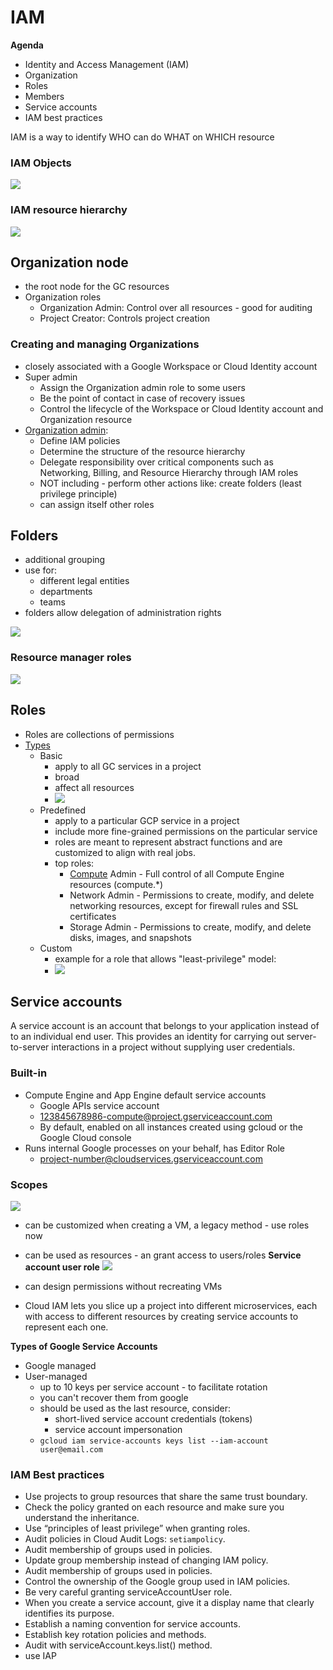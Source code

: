 # IAM

**Agenda**
- Identity and Access Management (IAM)
- Organization
- Roles
- Members
- Service accounts
- IAM best practices

IAM is a way to identify WHO can do WHAT on WHICH resource

### IAM Objects

![](media/iam_objects.png)

### IAM resource hierarchy
![](media/iam_resource_hierarchy.png)

## Organization node
- the root node for the GC resources
- Organization roles
    - Organization Admin: Control over all resources - good for auditing
    - Project Creator: Controls project creation

### Creating and managing Organizations
- closely associated with a Google Workspace or Cloud Identity account
- Super admin
    - Assign the Organization admin role to some users 
    - Be the point of contact in case of recovery issues
    - Control the lifecycle of the Workspace or Cloud Identity account and Organization resource
- [Organization admin](https://cloud.google.com/resource-manager/docs/creating-managing-organization#adding_an_organization_admin):
    - Define IAM policies 
    - Determine the structure of the resource hierarchy 
    - Delegate responsibility over critical components such as Networking, Billing, and Resource Hierarchy through IAM roles
    - NOT including - perform other actions like: create folders (least privilege principle)
    - can assign itself other roles

## Folders
- additional grouping
- use for:
    - different legal entities
    - departments
    - teams
- folders allow delegation of administration rights

![](media/iam_folders.png)

### Resource manager roles

![](media/iam_resource_management.png)

## Roles
- Roles are collections of permissions
- [Types](https://cloud.google.com/iam/docs/understanding-roles)
    - Basic
        - apply to all GC services in a project
        - broad
        - affect all resources
        - ![](media/iam_roles_basic.png)
    - Predefined
        - apply to a particular GCP service in a project
        - include more fine-grained permissions on the particular service
        - roles are meant to represent abstract functions  and are customized to align with real jobs.
        - top roles:
            - [Compute](https://cloud.google.com/compute/docs/access/iam#iam_roles) Admin - Full control of all Compute Engine resources (compute.*)
            - Network Admin - Permissions to create, modify, and delete networking resources, except for firewall rules and SSL certificates
            - Storage Admin - Permissions to create, modify, and delete disks, images, and
snapshots
    - Custom
        - example for a role that allows "least-privilege" model:
        - ![](media/iam_role_custom.png)

## Service accounts
A service account is an account that belongs to your application instead of to an
individual end user. This provides an identity for carrying out server-to-server
interactions in a project without supplying user credentials.

### Built-in
- Compute Engine and App Engine default service accounts
    - Google APIs service account
    - 123845678986-compute@project.gserviceaccount.com
    - By default, enabled on all instances created using gcloud or the Google Cloud console
- Runs internal Google processes on your behalf, has Editor Role
    - project-number@cloudservices.gserviceaccount.com

### Scopes
![](media/iam_auth_scopes.png)
- can be customized when creating a VM, a legacy method - use roles now

- can be used as resources - an grant access to users/roles **Service account user role**
![](media/iam_service_user_role.png)
- can design permissions without recreating VMs
- Cloud IAM lets you slice up a project into different microservices, each with access to different resources by creating service accounts to represent each one.

**Types of Google Service Accounts**
- Google managed
- User-managed
    - up to 10 keys per service account - to facilitate rotation
    - you can't recover them from google
    - should be used as the last resource, consider:
        - short-lived service account credentials (tokens)
        - service account impersonation
    - `gcloud iam service-accounts keys list --iam-account user@email.com`

### IAM Best practices
- Use projects to group resources that share the same trust boundary.
- Check the policy granted on each resource and make sure you understand
the inheritance.
- Use “principles of least privilege” when granting roles.
- Audit policies in Cloud Audit Logs: `setiampolicy`.
- Audit membership of groups used in policies.
- Update group membership instead of changing IAM policy.
- Audit membership of groups used in policies.
- Control the ownership of the Google group used in IAM policies.
- Be very careful granting serviceAccountUser role.
- When you create a service account, give it a display name
that clearly identifies its purpose.
- Establish a naming convention for service accounts.
- Establish key rotation policies and methods.
- Audit with serviceAccount.keys.list() method.
- use IAP
